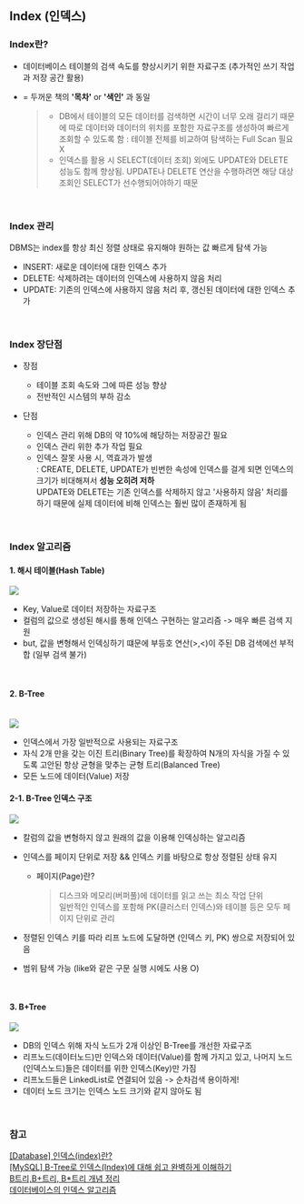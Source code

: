 ## Index (인덱스)
### Index란?
* 데이터베이스 테이블의 검색 속도를 향상시키기 위한 자료구조 (추가적인 쓰기 작업과 저장 공간 활용)
* = 두꺼운 책의 **'목차'** or **'색인'** 과 동일

  > + DB에서 테이블의 모든 데이터를 검색하면 시간이 너무 오래 걸리기 때문에 따로 데이터와 데이터의 위치를 포함한 자료구조를 생성하여 빠르게 조회할 수 있도록 함 : 테이블 전체를 비교하여 탐색하는 Full Scan 필요 X
  > + 인덱스를 활용 시 SELECT(데이터 조회) 외에도 UPDATE와 DELETE 성능도 함께 향상됨. UPDATE나 DELETE 연산을 수행하려면 해당 대상 조회인 SELECT가 선수행되어야하기 때문

<br/>

### Index 관리
DBMS는 index를 항상 최신 정렬 상태로 유지해야 원하는 값 빠르게 탐색 가능
* INSERT: 새로운 데이터에 대한 인덱스 추가
* DELETE: 삭제하려는 데이터의 인덱스에 사용하지 않음 처리
* UPDATE: 기존의 인덱스에 사용하지 않음 처리 후, 갱신된 데이터에 대한 인덱스 추가

<br/>

### Index 장단점
* 장점
  * 테이블 조회 속도와 그에 따른 성능 향상
  * 전반적인 시스템의 부하 감소   

* 단점
  * 인덱스 관리 위해 DB의 약 10%에 해당하는 저장공간 필요
  * 인덱스 관리 위한 추가 작업 필요
  * 인덱스 잘못 사용 시, 역효과가 발생<br/>:  CREATE, DELETE, UPDATE가 빈번한 속성에 인덱스를 걸게 되면 인덱스의 크기가 비대해져서 **성능 오히려 저하**<br/> UPDATE와 DELETE는 기존 인덱스를 삭제하지 않고 '사용하지 않음' 처리를 하기 때문에 실제 데이터에 비해 인덱스는 훨씬 많이 존재하게 됨

<br/>

### Index 알고리즘
#### 1. 해시 테이블(Hash Table)<br/>
<img src="https://img1.daumcdn.net/thumb/R1280x0/?scode=mtistory2&fname=https%3A%2F%2Fblog.kakaocdn.net%2Fdn%2FRpMoO%2FbtqKMzdg9TX%2FXYkGt2kqE0hr9rqhHx3o3K%2Fimg.png"><br/>
* Key, Value로 데이터 저장하는 자료구조
* 컬럼의 값으로 생성된 해시를 통해 인덱스 구현하는 알고리즘 -> 매우 빠른 검색 지원
* but, 값을 변형해서 인덱싱하기 떄문에 부등호 연산(>,<)이 주된 DB 검색에선 부적합 (일부 검색 불가)
<br/>

#### 2. B-Tree <br/><br/>
<img src="https://img1.daumcdn.net/thumb/R1280x0/?scode=mtistory2&fname=https%3A%2F%2Fblog.kakaocdn.net%2Fdn%2Fdjhlni%2FbtrXnJAFNh0%2FmdqodQkO6khsmi3Z8seFQ1%2Fimg.png"><br/>
* 인덱스에서 가장 일반적으로 사용되는 자료구조
* 자식 2개 만을 갖는 이진 트리(Binary Tree)를 확장하여 N개의 자식을 가질 수 있도록 고안된 항상 균형을 맞추는 균형 트리(Balanced Tree)
* 모든 노드에 데이터(Value) 저장<br/>
#### 2-1. B-Tree 인덱스 구조 <br/>
  <img src="https://img1.daumcdn.net/thumb/R1280x0/?scode=mtistory2&fname=https%3A%2F%2Fblog.kakaocdn.net%2Fdn%2FejxY4N%2FbtrXnwhiPKR%2FQ2XAYLfbiKgqKeYccH0oCK%2Fimg.png"><br/>
* 칼럼의 값을 변형하지 않고 원래의 값을 이용해 인덱싱하는 알고리즘
* 인덱스를 페이지 단위로 저장 && 인덱스 키를 바탕으로 항상 정렬된 상태 유지

  * 페이지(Page)란?
    
    >  디스크와 메모리(버퍼풀)에 데이터를 읽고 쓰는 최소 작업 단위<br/>일반적인 인덱스를 포함해 PK(클러스터 인덱스)와 테이블 등은 모두 페이지 단위로 관리
* 정렬된 인덱스 키를 따라 리프 노드에 도달하면 (인덱스 키, PK) 쌍으로 저장되어 있음
* 범위 탐색 가능 (like와 같은 구문 실행 시에도 사용 O)
<br/>

#### 3. B+Tree <br/>
<img src="https://img1.daumcdn.net/thumb/R1280x0/?scode=mtistory2&fname=https%3A%2F%2Fblog.kakaocdn.net%2Fdn%2Fd78iJ0%2FbtqKRYbLdM9%2FnIvz1M4gffMl4YHS77JSfK%2Fimg.png"><br/>
* DB의 인덱스 위해 자식 노드가 2개 이상인 B-Tree를 개선한 자료구조
* 리프노드(데이터노드)만 인덱스와 데이터(Value)를 함께 가지고 있고, 나머지 노드(인덱스노드)들은 데이터를 위한 인덱스(Key)만 가짐
* 리프노드들은 LinkedList로 연결되어 있음 -> 순차검색 용이하게!
* 데이터 노드 크기는 인덱스 노드 크기와 같지 않아도 됨
<br/>

### 참고
[[Database] 인덱스(index)란?](https://mangkyu.tistory.com/96)<br/>
[[MySQL] B-Tree로 인덱스(Index)에 대해 쉽고 완벽하게 이해하기](https://mangkyu.tistory.com/286)<br/>
[B트리,B+트리, B*트리 개념 정리](https://velog.io/@seanlion/btree)<br/>
[데이터베이스의 인덱스 알고리즘](https://ledpear.tistory.com/58?category=932656)<br/>
